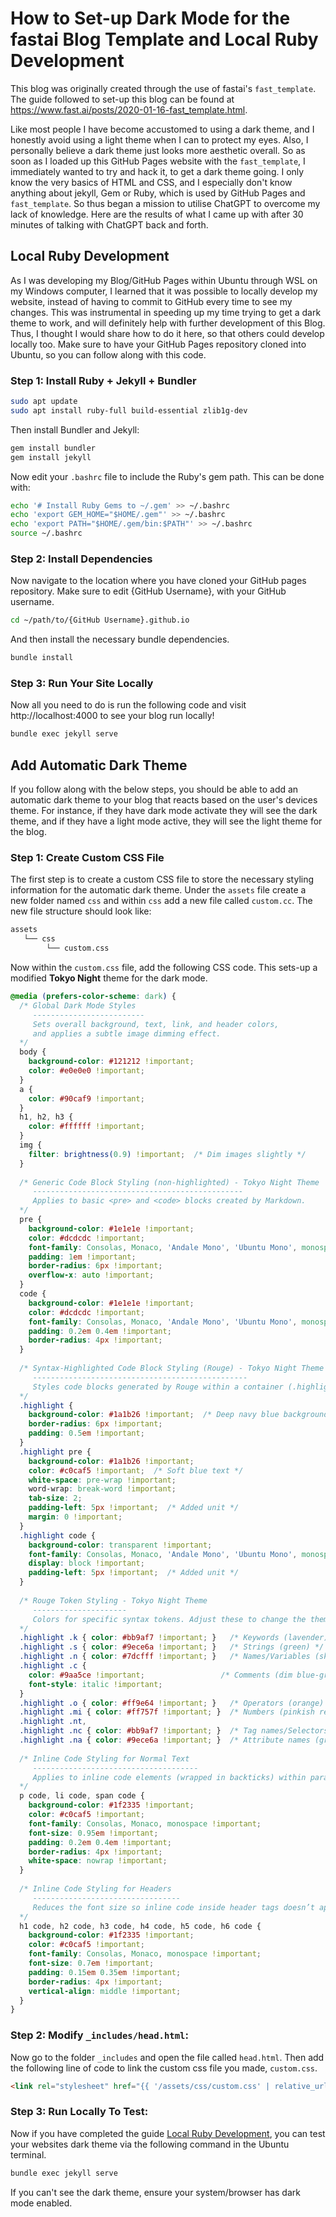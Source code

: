 # How to Set-up Dark Mode for the fastai Blog Template and Local Ruby Development

This blog was originally created through the use of fastai's ``fast_template``. The guide followed to set-up this blog can be found at https://www.fast.ai/posts/2020-01-16-fast_template.html.

Like most people I have become accustomed to using a dark theme, and I honestly avoid using a light theme when I can to protect my eyes. Also, I personally believe a dark theme just looks more aesthetic overall. So as soon as I loaded up this GitHub Pages website with the ``fast_template``, I immediately wanted to try and hack it, to get a dark theme going. I only know the very basics of HTML and CSS, and I especially don't know anything about jekyll, Gem or Ruby, which is used by GitHub Pages and ``fast_template``. So thus began a mission to utilise ChatGPT to overcome my lack of knowledge. Here are the results of what I came up with after 30 minutes of talking with ChatGPT back and forth.

## Local Ruby Development

As I was developing my Blog/GitHub Pages within Ubuntu through WSL on my Windows computer, I learned that it was possible to locally develop my website, instead of having to commit to GitHub every time to see my changes. This was instrumental in speeding up my time trying to get a dark theme to work, and will definitely help with further development of this Blog. Thus, I thought I would share how to do it here, so that others could develop locally too. Make sure to have your GitHub Pages repository cloned into Ubuntu, so you can follow along with this code. 

### Step 1: Install Ruby + Jekyll + Bundler

```bash
sudo apt update
sudo apt install ruby-full build-essential zlib1g-dev
```

Then install Bundler and Jekyll:

```bash
gem install bundler
gem install jekyll
```

Now edit your `.bashrc` file to include the Ruby's gem path. This can be done with: 

```bash
echo '# Install Ruby Gems to ~/.gem' >> ~/.bashrc
echo 'export GEM_HOME="$HOME/.gem"' >> ~/.bashrc
echo 'export PATH="$HOME/.gem/bin:$PATH"' >> ~/.bashrc
source ~/.bashrc
```

### Step 2: Install Dependencies

Now navigate to the location where you have cloned your GitHub pages repository. Make sure to edit {GitHub Username}, with your GitHub username.

```bash
cd ~/path/to/{GitHub Username}.github.io
```

And then install the necessary bundle dependencies. 

```bash
bundle install
```

### Step 3: Run Your Site Locally

Now all you need to do is run the following code and visit http://localhost:4000 to see your blog run locally!

```bash
bundle exec jekyll serve
```

## Add Automatic Dark Theme

If you follow along with the below steps, you should be able to add an automatic dark theme to your blog that reacts based on the user's devices theme. For instance, if they have dark mode activate they will see the dark theme, and if they have a light mode active, they will see the light theme for the blog.

### Step 1: Create Custom CSS File

The first step is to create a custom CSS file to store the necessary styling information for the automatic dark theme. Under the `assets` file create a new folder named `css` and within `css` add a new file called `custom.cc`. The new file structure should look like:

```bash
assets
   └── css
        └── custom.css
```

Now within the `custom.css` file, add the following CSS code. This sets-up a modified **Tokyo Night** theme for the dark mode.

```css
@media (prefers-color-scheme: dark) {
  /* Global Dark Mode Styles
     -------------------------
     Sets overall background, text, link, and header colors,
     and applies a subtle image dimming effect.
  */
  body {
    background-color: #121212 !important;
    color: #e0e0e0 !important;
  }
  a {
    color: #90caf9 !important;
  }
  h1, h2, h3 {
    color: #ffffff !important;
  }
  img {
    filter: brightness(0.9) !important;  /* Dim images slightly */
  }
  
  /* Generic Code Block Styling (non-highlighted) - Tokyo Night Theme
     -----------------------------------------------
     Applies to basic <pre> and <code> blocks created by Markdown.
  */
  pre {
    background-color: #1e1e1e !important;
    color: #dcdcdc !important;
    font-family: Consolas, Monaco, 'Andale Mono', 'Ubuntu Mono', monospace !important;
    padding: 1em !important;
    border-radius: 6px !important;
    overflow-x: auto !important;
  }
  code {
    background-color: #1e1e1e !important;
    color: #dcdcdc !important;
    font-family: Consolas, Monaco, 'Andale Mono', 'Ubuntu Mono', monospace !important;
    padding: 0.2em 0.4em !important;
    border-radius: 4px !important;
  }
  
  /* Syntax-Highlighted Code Block Styling (Rouge) - Tokyo Night Theme
     ------------------------------------------------
     Styles code blocks generated by Rouge within a container (.highlight).
  */
  .highlight {
    background-color: #1a1b26 !important;  /* Deep navy blue background */
    border-radius: 6px !important;
    padding: 0.5em !important;
  }
  .highlight pre {
    background-color: #1a1b26 !important;
    color: #c0caf5 !important;  /* Soft blue text */
    white-space: pre-wrap !important;
    word-wrap: break-word !important;
    tab-size: 2;
    padding-left: 5px !important;  /* Added unit */
    margin: 0 !important;
  }
  .highlight code {
    background-color: transparent !important;
    font-family: Consolas, Monaco, 'Andale Mono', 'Ubuntu Mono', monospace !important;
    display: block !important;
    padding-left: 5px !important;  /* Added unit */
  }
  
  /* Rouge Token Styling - Tokyo Night Theme
     ---------------------
     Colors for specific syntax tokens. Adjust these to change the theme’s look.
  */
  .highlight .k { color: #bb9af7 !important; }   /* Keywords (lavender) */
  .highlight .s { color: #9ece6a !important; }   /* Strings (green) */
  .highlight .n { color: #7dcfff !important; }   /* Names/Variables (sky blue) */
  .highlight .c {
    color: #9aa5ce !important;                 /* Comments (dim blue-gray) */
    font-style: italic !important;
  }
  .highlight .o { color: #ff9e64 !important; }   /* Operators (orange) */
  .highlight .mi { color: #ff757f !important; }  /* Numbers (pinkish red) */
  .highlight .nt,
  .highlight .nc { color: #bb9af7 !important; }  /* Tag names/Selectors (lavender) */
  .highlight .na { color: #9ece6a !important; }  /* Attribute names (green) */
  
  /* Inline Code Styling for Normal Text
     -------------------------------------
     Applies to inline code elements (wrapped in backticks) within paragraphs, lists, and spans.
  */
  p code, li code, span code {
    background-color: #1f2335 !important;
    color: #c0caf5 !important;
    font-family: Consolas, Monaco, monospace !important;
    font-size: 0.95em !important;
    padding: 0.2em 0.4em !important;
    border-radius: 4px !important;
    white-space: nowrap !important;
  }
  
  /* Inline Code Styling for Headers
     ---------------------------------
     Reduces the font size so inline code inside header tags doesn’t appear oversized.
  */
  h1 code, h2 code, h3 code, h4 code, h5 code, h6 code {
    background-color: #1f2335 !important;
    color: #c0caf5 !important;
    font-family: Consolas, Monaco, monospace !important;
    font-size: 0.7em !important;
    padding: 0.15em 0.35em !important;
    border-radius: 4px !important;
    vertical-align: middle !important;
  }
}

```

### Step 2: Modify `_includes/head.html`:

Now go to the folder `_includes` and open the file called `head.html`. Then add the following line of code to link the custom css file you made, `custom.css`. 

```html
<link rel="stylesheet" href="{{ '/assets/css/custom.css' | relative_url }}">
```

### Step 3: Run Locally To Test:

Now if you have completed the guide [Local Ruby Development](#local-ruby-development), you can test your websites dark theme via the following command in the Ubuntu terminal.

```bash
bundle exec jekyll serve
```

If you can't see the dark theme, ensure your system/browser has dark mode enabled.